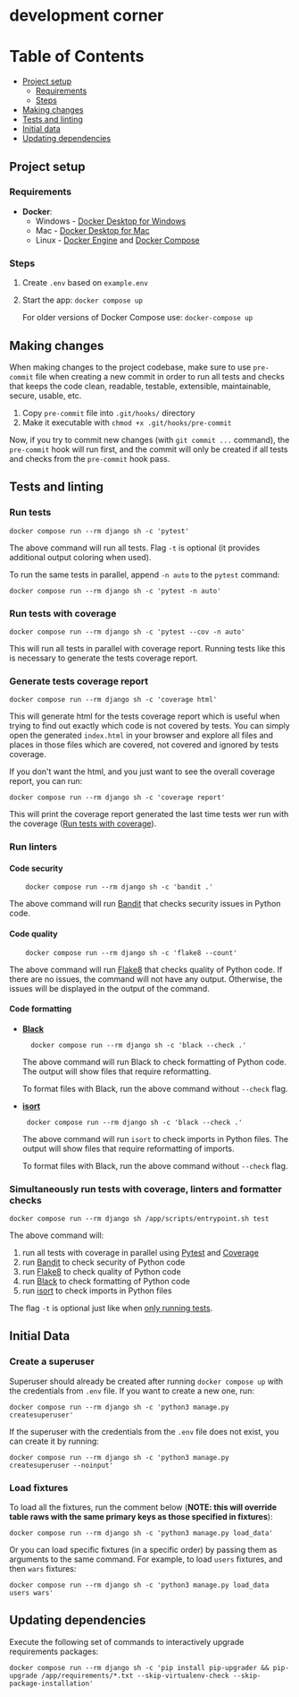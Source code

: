 # development corner

Table of Contents
=================

* [Project setup](#project-setup)
    * [Requirements](#requirements)
    * [Steps](#steps)
* [Making changes](#making-changes)
* [Tests and linting](#tests-and-linting)
* [Initial data](#initial-data)
* [Updating dependencies](#updating-dependencies)

## Project setup

### Requirements

- **Docker**:
    - Windows - [Docker Desktop for Windows](https://docs.docker.com/docker-for-windows/install/)
    - Mac - [Docker Desktop for Mac](https://docs.docker.com/docker-for-mac/install/)
    - Linux - [Docker Engine](https://docs.docker.com/engine/install/#server)
      and [Docker Compose](https://docs.docker.com/compose/install/)

### Steps

1. Create `.env` based on `example.env`
2. Start the app: `docker compose up`

   For older versions of Docker Compose use: `docker-compose up`

## Making changes

When making changes to the project codebase, make sure to use `pre-commit`
file when creating a new commit in order to run all tests and checks that
keeps the code clean, readable, testable, extensible, maintainable, secure,
usable, etc.

1. Copy `pre-commit` file into `.git/hooks/` directory
2. Make it executable with `chmod +x .git/hooks/pre-commit`

Now, if you try to commit new changes (with `git commit ...` command), the
`pre-commit` hook will run first, and the commit will only be created if
all tests and checks from the `pre-commit` hook pass.

## Tests and linting

### Run tests

    docker compose run --rm django sh -c 'pytest'

The above command will run all tests.
Flag `-t` is optional (it provides additional output coloring when used).

To run the same tests in parallel, append `-n auto` to the `pytest` command:

    docker compose run --rm django sh -c 'pytest -n auto'

### Run tests with coverage

    docker compose run --rm django sh -c 'pytest --cov -n auto'

This will run all tests in parallel with coverage report.
Running tests like this is necessary to generate the tests coverage report.

### Generate tests coverage report

    docker compose run --rm django sh -c 'coverage html'

This will generate html for the tests coverage report which is useful when trying
to find out exactly which code is not covered by tests.
You can simply open the generated `index.html` in your browser and explore all files
and places in those files which are covered, not covered and ignored by tests coverage.

If you don't want the html, and you just want to see the overall coverage report, you
can run:

    docker compose run --rm django sh -c 'coverage report'

This will print the coverage report generated the last time tests wer run with the
coverage ([Run tests with coverage](#run-tests-with-coverage)).

### Run linters

#### Code security

        docker compose run --rm django sh -c 'bandit .'

The above command will run [Bandit](https://bandit.readthedocs.io/) that checks
security issues in Python code.

#### Code quality

        docker compose run --rm django sh -c 'flake8 --count'

The above command will run [Flake8](https://flake8.pycqa.org/) that checks
quality of Python code.
If there are no issues, the command will not have any output.
Otherwise, the issues will be displayed in the output of the command.

#### Code formatting

- [**Black**](https://black.readthedocs.io/)

        docker compose run --rm django sh -c 'black --check .'

  The above command will run Black to check formatting of Python code.
  The output will show files that require reformatting.

  To format files with Black, run the above command without `--check` flag.


- [**isort**](https://pycqa.github.io/isort/)

       docker compose run --rm django sh -c 'black --check .'

  The above command will run `isort` to check imports in Python files.
  The output will show files that require reformatting of imports.

  To format files with Black, run the above command without `--check` flag.

### Simultaneously run tests with coverage, linters and formatter checks

    docker compose run --rm django sh /app/scripts/entrypoint.sh test

The above command will:

1. run all tests with coverage in parallel using [Pytest](https://docs.pytest.org/)
   and [Coverage](https://coverage.readthedocs.io/)
2. run [Bandit](https://bandit.readthedocs.io/) to check security of Python code
3. run [Flake8](https://flake8.pycqa.org/) to check quality of Python code
4. run [Black](https://black.readthedocs.io/) to check formatting of Python code
5. run [isort](https://pycqa.github.io/isort/) to check imports in Python files

The flag `-t` is optional just like when [only running tests](#run-tests).

## Initial Data

### Create a superuser

Superuser should already be created after running `docker compose up`
with the credentials from `.env` file. If you want to create a new one, run:

    docker compose run --rm django sh -c 'python3 manage.py createsuperuser'

If the superuser with the credentials from the `.env` file does not exist, you
can create it by running:

    docker compose run --rm django sh -c 'python3 manage.py createsuperuser --noinput'

### Load fixtures

To load all the fixtures, run the comment below (**NOTE: this will override table
raws with the same primary keys as those specified in fixtures**):

    docker compose run --rm django sh -c 'python3 manage.py load_data'

Or you can load specific fixtures (in a specific order) by passing them as
arguments to the same command. For example, to load `users` fixtures, and
then `wars` fixtures:

    docker compose run --rm django sh -c 'python3 manage.py load_data users wars'

## Updating dependencies

Execute the following set of commands to interactively upgrade requirements packages:

    docker compose run --rm django sh -c 'pip install pip-upgrader && pip-upgrade /app/requirements/*.txt --skip-virtualenv-check --skip-package-installation'
